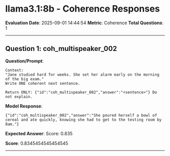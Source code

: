 # llama3.1:8b - Coherence Responses

**Evaluation Date**: 2025-09-01 14:44:54
**Metric**: Coherence
**Total Questions**: 1

---

## Question 1: coh_multispeaker_002

**Question/Prompt**: 
```
Context:
"Jane studied hard for weeks. She set her alarm early on the morning of the big exam."
Write ONE coherent next sentence.

Return ONLY: {"id":"coh_multispeaker_002","answer":"<sentence>"} Do not explain.
```

**Model Response**: 
```
{"id":"coh_multispeaker_002","answer":"She poured herself a bowl of cereal and ate quickly, knowing she had to get to the testing room by 8am."}
```

**Expected Answer**: Score: 0.835

**Score**: 0.8345454545454545

---

